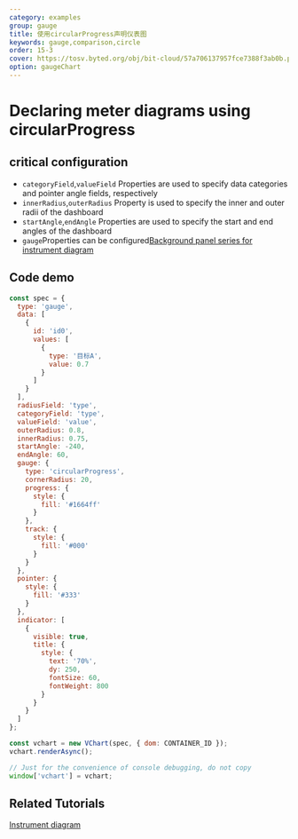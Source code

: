 ```yaml
---
category: examples
group: gauge
title: 使用circularProgress声明仪表图
keywords: gauge,comparison,circle
order: 15-3
cover: https://tosv.byted.org/obj/bit-cloud/57a706137957fce7388f3ab0b.png
option: gaugeChart
---
```


# Declaring meter diagrams using circularProgress

## critical configuration

*   `categoryField`,`valueField` Properties are used to specify data categories and pointer angle fields, respectively
*   `innerRadius`,`outerRadius` Property is used to specify the inner and outer radii of the dashboard
*   `startAngle`,`endAngle` Properties are used to specify the start and end angles of the dashboard
*   `gauge`Properties can be configured[Background panel series for instrument diagram](../../option/gaugeChart#gauge)

## Code demo

```javascript livedemo
const spec = {
  type: 'gauge',
  data: [
    {
      id: 'id0',
      values: [
        {
          type: '目标A',
          value: 0.7
        }
      ]
    }
  ],
  radiusField: 'type',
  categoryField: 'type',
  valueField: 'value',
  outerRadius: 0.8,
  innerRadius: 0.75,
  startAngle: -240,
  endAngle: 60,
  gauge: {
    type: 'circularProgress',
    cornerRadius: 20,
    progress: {
      style: {
        fill: '#1664ff'
      }
    },
    track: {
      style: {
        fill: '#000'
      }
    }
  },
  pointer: {
    style: {
      fill: '#333'
    }
  },
  indicator: [
    {
      visible: true,
      title: {
        style: {
          text: '70%',
          dy: 250,
          fontSize: 60,
          fontWeight: 800
        }
      }
    }
  ]
};

const vchart = new VChart(spec, { dom: CONTAINER_ID });
vchart.renderAsync();

// Just for the convenience of console debugging, do not copy
window['vchart'] = vchart;
```

## Related Tutorials

[Instrument diagram](link)
